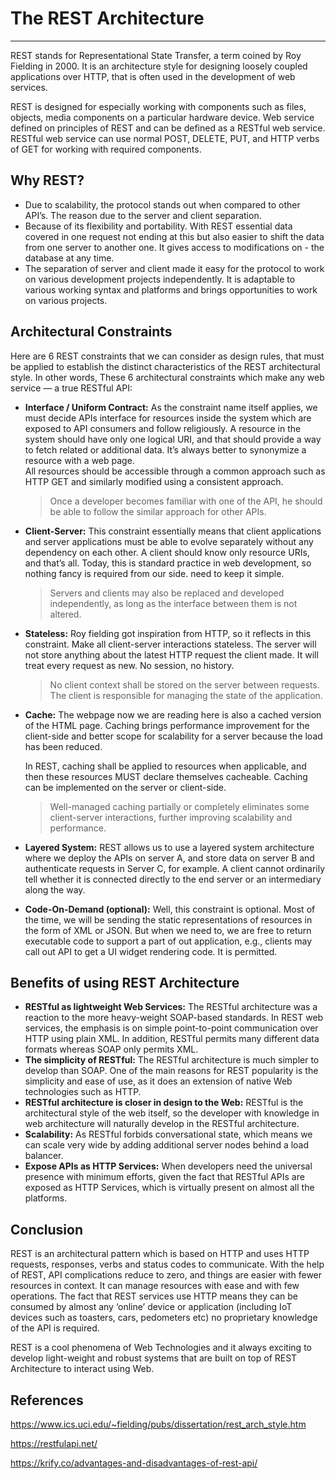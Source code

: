# The REST Architecture 
---
REST stands for Representational State Transfer, a term coined by Roy Fielding in 2000. It is an architecture style for designing loosely coupled applications over HTTP, that is often used in the development of web services.

REST is designed for especially working with components such as files, objects, media components on a particular hardware device. Web service defined on principles of REST and can be defined as a RESTful web service. RESTful web service can use normal POST, DELETE, PUT, and HTTP verbs of GET for working with required components. 

## Why REST?
- Due to scalability, the protocol stands out when compared to other API’s. The reason due to the server and client separation. 
- Because of its flexibility and portability. With REST essential data covered in one request not ending at this but also easier to shift the data from one server to another one. It gives access to modifications on - the database at any time. 
- The separation of server and client made it easy for the protocol to work on various development projects independently. It is adaptable to various working syntax and platforms and brings opportunities to work on various projects.

## Architectural Constraints
Here are 6 REST constraints that we can consider as design rules, that must be applied to establish the distinct characteristics of the REST architectural style. In other words, These 6 architectural constraints which make any web service — a true RESTful API:

- **Interface / Uniform Contract:** 
As the constraint name itself applies, we must decide APIs interface for resources inside the system which are exposed to API consumers and follow religiously. A resource in the system should have only one logical URI, and that should provide a way to fetch related or additional data. It’s always better to synonymize a resource with a web page.</br>
All resources should be accessible through a common approach such as HTTP GET and similarly modified using a consistent approach.
  >Once a developer becomes familiar with one of the API, he should be able to follow the similar approach for other APIs.


- **Client-Server:** This constraint essentially means that client applications and server applications must be able to evolve separately without any dependency on each other. A client should know only resource URIs, and that’s all. Today, this is standard practice in web development, so nothing fancy is required from our side. need to keep it simple.
    >Servers and clients may also be replaced and developed independently, as long as the interface between them is not altered.
- **Stateless:** Roy fielding got inspiration from HTTP, so it reflects in this constraint. Make all client-server interactions stateless. The server will not store anything about the latest HTTP request the client made. It will treat every request as new. No session, no history.
    >No client context shall be stored on the server between requests. The client is responsible for managing the state of the application.
- **Cache:** The webpage now we are reading here is also a cached version of the HTML page. Caching brings performance improvement for the client-side and better scope for scalability for a server because the load has been reduced.

    In REST, caching shall be applied to resources when applicable, and then these resources MUST declare themselves cacheable. Caching can be implemented on the server or client-side.
    >Well-managed caching partially or completely eliminates some client-server interactions, further improving scalability and performance.
- **Layered System:** REST allows us to use a layered system architecture where we deploy the APIs on server A, and store data on server B and authenticate requests in Server C, for example. A client cannot ordinarily tell whether it is connected directly to the end server or an intermediary along the way.
- **Code-On-Demand (optional):** Well, this constraint is optional. Most of the time, we will be sending the static representations of resources in the form of XML or JSON. But when we need to, we are free to return executable code to support a part of out application, e.g., clients may call out API to get a UI widget rendering code. It is permitted.


## Benefits of using REST Architecture


- **RESTful as lightweight Web Services:** The RESTful architecture was a reaction to the more heavy-weight SOAP-based standards. In REST web services, the emphasis is on simple point-to-point communication over HTTP using plain XML. In addition, RESTful permits many different data formats whereas SOAP only permits XML.
- **The simplicity of RESTful:** The RESTful architecture is much simpler to develop than SOAP. One of the main reasons for REST popularity is the simplicity and ease of use, as it does an extension of native Web technologies such as HTTP.
- **RESTful architecture is closer in design to the Web:** RESTful is the architectural style of the web itself, so the developer with knowledge in web architecture will naturally develop in the RESTful architecture.
- **Scalability:** As RESTful forbids conversational state, which means we can scale very wide by adding additional server nodes behind a load balancer.
- **Expose APIs as HTTP Services:** When developers need the universal presence with minimum efforts, given the fact that RESTful APIs are exposed as HTTP Services, which is virtually present on almost all the platforms.
## Conclusion
REST is an architectural pattern which is based on HTTP and uses HTTP requests, responses, verbs and status codes to communicate.
With the help of REST, API complications reduce to zero, and things are easier with fewer resources in context. It can manage resources with ease and with few operations.
The fact that REST services use HTTP means they can be consumed by almost any ‘online’ device or application (including IoT devices such as toasters, cars, pedometers etc) no proprietary knowledge of the API is required.

REST is a cool phenomena of Web Technologies and it always exciting to develop light-weight and robust systems that are built on top of REST Architecture to interact using Web.

## References
https://www.ics.uci.edu/~fielding/pubs/dissertation/rest_arch_style.htm

https://restfulapi.net/

https://krify.co/advantages-and-disadvantages-of-rest-api/